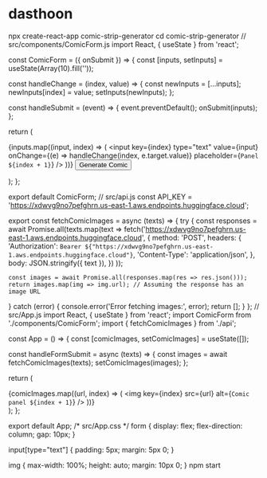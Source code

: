 # dasthoon
npx create-react-app comic-strip-generator
cd comic-strip-generator
// src/components/ComicForm.js
import React, { useState } from 'react';

const ComicForm = ({ onSubmit }) => {
  const [inputs, setInputs] = useState(Array(10).fill(''));

  const handleChange = (index, value) => {
    const newInputs = [...inputs];
    newInputs[index] = value;
    setInputs(newInputs);
  };

  const handleSubmit = (event) => {
    event.preventDefault();
    onSubmit(inputs);
  };

  return (
    <form onSubmit={handleSubmit}>
      {inputs.map((input, index) => (
        <input
          key={index}
          type="text"
          value={input}
          onChange={(e) => handleChange(index, e.target.value)}
          placeholder={`Panel ${index + 1}`}
        />
      ))}
      <button type="submit">Generate Comic</button>
    </form>
  );
};

export default ComicForm;
// src/api.js
const API_KEY = 'https://xdwvg9no7pefghrn.us-east-1.aws.endpoints.huggingface.cloud'; 

export const fetchComicImages = async (texts) => {
  try {
    const responses = await Promise.all(texts.map(text =>
      fetch('https://xdwvg9no7pefghrn.us-east-1.aws.endpoints.huggingface.cloud', {
        method: 'POST',
        headers: {
          'Authorization': `Bearer ${"https://xdwvg9no7pefghrn.us-east-1.aws.endpoints.huggingface.cloud"}`,
          'Content-Type': 'application/json',
        },
        body: JSON.stringify({ text }),
      })
    ));

    const images = await Promise.all(responses.map(res => res.json()));
    return images.map(img => img.url); // Assuming the response has an image URL
  } catch (error) {
    console.error('Error fetching images:', error);
    return [];
  }
};
// src/App.js
import React, { useState } from 'react';
import ComicForm from './components/ComicForm';
import { fetchComicImages } from './api';

const App = () => {
  const [comicImages, setComicImages] = useState([]);

  const handleFormSubmit = async (texts) => {
    const images = await fetchComicImages(texts);
    setComicImages(images);
  };

  return (
    <div>
      <ComicForm onSubmit={handleFormSubmit} />
      <div>
        {comicImages.map((url, index) => (
          <img key={index} src={url} alt={`Comic panel ${index + 1}`} />
        ))}
      </div>
    </div>
  );
};

export default App;
/* src/App.css */
form {
  display: flex;
  flex-direction: column;
  gap: 10px;
}

input[type="text"] {
  padding: 5px;
  margin: 5px 0;
}

img {
  max-width: 100%;
  height: auto;
  margin: 10px 0;
}
npm start
